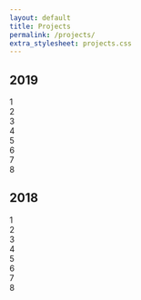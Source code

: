 ```yaml
---
layout: default
title: Projects
permalink: /projects/
extra_stylesheet: projects.css
---
```


<h2>2019</h2>
<section class="projects">
    <section>1</section>
    <section>2</section>
    <section>3</section>
    <section>4</section>
    <section>5</section>
    <section>6</section>
    <section>7</section>
    <section>8</section>
</section>
<h2>2018</h2>
<section class="projects">
    <section>1</section>
    <section>2</section>
    <section>3</section>
    <section>4</section>
    <section>5</section>
    <section>6</section>
    <section>7</section>
    <section>8</section>
</section>
